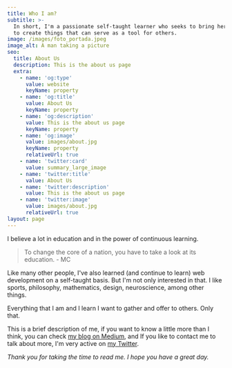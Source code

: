 ```yaml
---
title: Who I am?
subtitle: >-
  In short, I'm a passionate self-taught learner who seeks to bring her skills
  to create things that can serve as a tool for others.
image: /images/foto_portada.jpeg
image_alt: A man taking a picture
seo:
  title: About Us
  description: This is the about us page
  extra:
    - name: 'og:type'
      value: website
      keyName: property
    - name: 'og:title'
      value: About Us
      keyName: property
    - name: 'og:description'
      value: This is the about us page
      keyName: property
    - name: 'og:image'
      value: images/about.jpg
      keyName: property
      relativeUrl: true
    - name: 'twitter:card'
      value: summary_large_image
    - name: 'twitter:title'
      value: About Us
    - name: 'twitter:description'
      value: This is the about us page
    - name: 'twitter:image'
      value: images/about.jpg
      relativeUrl: true
layout: page
---
```

I believe a lot in education and in the power of continuous learning.

> To change the core of a nation, you have to take a look at its education. - MC

Like many other people, I've also learned (and continue to learn) web development on a self-taught basis.
But I'm not only interested in that. I like sports, philosophy, mathematics, design, neuroscience, among other things.

Everything that I am and I learn I want to gather and offer to others. Only that.

This is a brief description of me, if you want to know a little more than I think, you can check [my blog on Medium](https://medium.com/@mauriciocarrasco), and If you like to contact me to talk about more, I'm very active on [my Twitter](https://twitter.com/mauricodev).

*Thank you for taking the time to read me. I hope you have a great day.*
